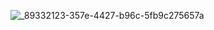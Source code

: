 ![_89332123-357e-4427-b96c-5fb9c275657a](https://github.com/user-attachments/assets/16914abd-4e4f-4fba-a8ed-2c9734e3ca64)


<!--
**victorsanchezr/victorsanchezr** is a ✨ _special_ ✨ repository because its `README.md` (this file) appears on your GitHub profile.

Here are some ideas to get you started:

- 🔭 I’m currently working on ...
- 🌱 I’m currently learning ...
- 👯 I’m looking to collaborate on ...
- 🤔 I’m looking for help with ...
- 💬 Ask me about ...
- 📫 How to reach me: ...
- 😄 Pronouns: ...
- ⚡ Fun fact: ...
-->
